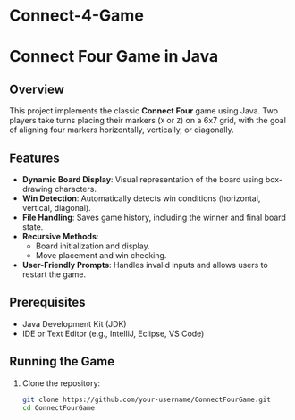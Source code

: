# Connect-4-Game
# Connect Four Game in Java

## Overview
This project implements the classic **Connect Four** game using Java. Two players take turns placing their markers (`X` or `Z`) on a 6x7 grid, with the goal of aligning four markers horizontally, vertically, or diagonally.

## Features
- **Dynamic Board Display**: Visual representation of the board using box-drawing characters.
- **Win Detection**: Automatically detects win conditions (horizontal, vertical, diagonal).
- **File Handling**: Saves game history, including the winner and final board state.
- **Recursive Methods**:
  - Board initialization and display.
  - Move placement and win checking.
- **User-Friendly Prompts**: Handles invalid inputs and allows users to restart the game.

## Prerequisites
- Java Development Kit (JDK)
- IDE or Text Editor (e.g., IntelliJ, Eclipse, VS Code)

## Running the Game
1. Clone the repository:
   ```bash
   git clone https://github.com/your-username/ConnectFourGame.git
   cd ConnectFourGame
